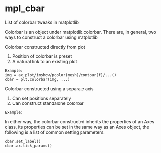 # mpl_cbar
List of colorbar tweaks in matplotlib

Colorbar is an object under matplotlib.colorbar. There are, in general, two ways to construct a colorbar using matplotlib

Colorbar constructed directly from plot
1. Position of colorbar is preset
2. A natural link to an existing plot
```
Example:
img = ax.plot/imshow/pcolor(mesh)/contour(f)/...()
cbar = plt.colorbar(img, ...)
```

Colorbar constructed using a separate axis
1. Can set positions separately
2. Can construct standalone colorbar
```
Example:
```
In either way, the colorbar constructed inherits the properties of an Axes class, its properties can be set in the same way as an Axes object, the following is a list of common setting parameters.
```
cbar.set_label()
cbar.ax.tick_params()
```
